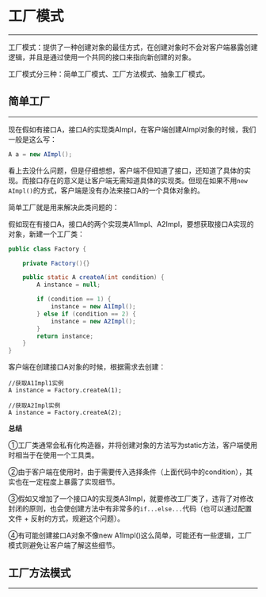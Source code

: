 # 工厂模式

---

工厂模式：提供了一种创建对象的最佳方式，在创建对象时不会对客户端暴露创建逻辑，并且是通过使用一个共同的接口来指向新创建的对象。

工厂模式分三种：简单工厂模式、工厂方法模式、抽象工厂模式。

## 简单工厂

---

现在假如有接口A，接口A的实现类AImpl，在客户端创建AImpl对象的时候，我们一般是这么写：

```java
A a = new AImpl();
```

看上去没什么问题，但是仔细想想，客户端不但知道了接口，还知道了具体的实现。而接口存在的意义是让客户端无需知道具体的实现类。但现在如果不用`new AImpl()`的方式，客户端是没有办法来接口A的一个具体对象的。

简单工厂就是用来解决此类问题的：

假如现在有接口A，接口A的两个实现类A1Impl、A2Impl，要想获取接口A实现的对象，新建一个工厂类：

```java
public class Factory {

    private Factory(){}

    public static A createA(int condition) {
        A instance = null;

        if (condition == 1) {
            instance = new A1Impl();
        } else if (condition == 2) {
            instance = new A2Impl();
        }
        return instance;
    }
}
```

客户端在创建接口A对象的时候，根据需求去创建：

```
//获取A1Impl1实例
A instance = Factory.createA(1);

//获取A2Impl实例
A instance = Factory.createA(2);
```

**总结**

①工厂类通常会私有化构造器，并将创建对象的方法写为static方法，客户端使用时相当于在使用一个工具类。

②由于客户端在使用时，由于需要传入选择条件（上面代码中的condition），其实也在一定程度上暴露了实现细节。

③假如又增加了一个接口A的实现类A3Impl，就要修改工厂类了，违背了对修改封闭的原则，也会使创建方法中有非常多的`if...else...`代码（也可以通过配置文件 + 反射的方式，规避这个问题）。

④有可能创建接口A对象不像new A1Impl\(\)这么简单，可能还有一些逻辑，工厂模式则避免让客户端了解这些细节。

## 工厂方法模式

---









